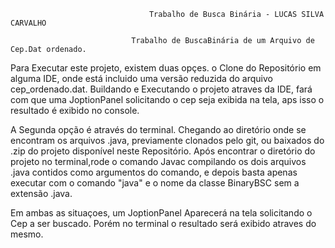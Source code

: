                                    Trabalho de Busca Binária - LUCAS SILVA CARVALHO

                               Trabalho de BuscaBinária de um Arquivo de Cep.Dat ordenado.

Para Executar este projeto, existem duas opçes. o Clone do Repositório em alguma IDE,
onde está incluido uma versão reduzida do arquivo cep_ordenado.dat. Buildando e Executando o projeto atraves da IDE, fará com que uma JoptionPanel solicitando o cep seja exibida na tela, aps isso o resultado é exibido no console.

A Segunda opção é através do terminal. Chegando ao diretório onde se encontram os arquivos .java, previamente clonados pelo git, ou 
baixados do .zip do projeto disponível neste Repositório.
Após encontrar o diretório do projeto no terminal,rode o comando Javac compilando os dois arquivos .java contidos como argumentos do comando, e depois
basta apenas executar com o comando "java" e o nome da classe BinaryBSC sem a extensão .java.

Em ambas as situaçoes, um JoptionPanel Aparecerá na tela solicitando o Cep a ser buscado. Porém no terminal o resultado será exibido atraves do mesmo.
